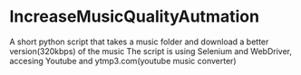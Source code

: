 # IncreaseMusicQualityAutmation
A short python script that takes a music folder and download a better version(320kbps) of the music
The script is using Selenium and WebDriver, accesing Youtube and ytmp3.com(youtube music converter)
